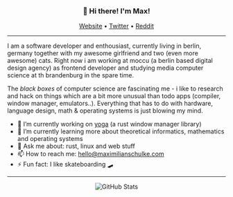 <h3 align="center">👋 Hi there! I'm Max!</h3>
<p align="center">
  <a href="https://blog.maximilianschulke.com">Website</a> •
  <a href="https://twitter.com/schulke214">Twitter</a> •
  <a href="https://reddit.com/u/schulke-214">Reddit</a>
</p>

--- 
I am a software developer and enthousiast, currently living in berlin, germany together with my awesome girlfriend and two (even more awesome) cats. Right now i am working at moccu (a berlin based digital design agency) as frontend developer and studying media computer science at th brandenburg in the spare time.

The _black boxes_ of computer science are fascinating me - i like to research and hack on things which are a bit more unusual than todo apps (compiler, window manager, emulators..). Everything that has to do with hardware, language design, math & operating systems is just blowing my mind. 
 
- 🔭 I’m currently working on [yoga](https://github.com/schulke-214/yogawm) (a rust window manager library)
- 🌱 I’m currently learning more about theoretical informatics, mathematics and operating systems
- 💬 Ask me about: rust, linux and web stuff 
- 📫 How to reach me: [hello@maximilianschulke.com](mailto:hello@maximilianschulke.com)
- ⚡ Fun fact: I like skateboarding 🛹

---
<p align="center">
  <img src="https://github-readme-stats.vercel.app/api?username=schulke-214&hide=contribs" alt="GitHub Stats" />
</p>
